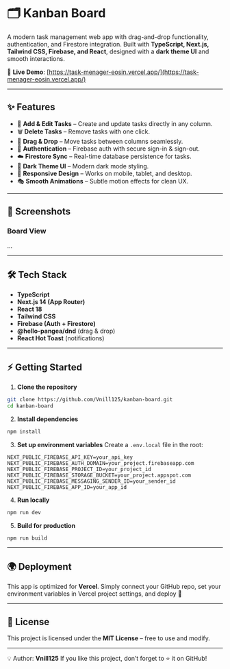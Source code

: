 # 🗂️ Kanban Board

A modern task management web app with drag-and-drop functionality, authentication, and Firestore integration.
Built with **TypeScript, Next.js, Tailwind CSS, Firebase, and React**, designed with a **dark theme UI** and smooth interactions.

🚀 **Live Demo**: [https://task-menager-eosin.vercel.app/](https://task-menager-eosin.vercel.app/)

---

## ✨ Features

* 📝 **Add & Edit Tasks** – Create and update tasks directly in any column.
* 🗑 **Delete Tasks** – Remove tasks with one click.
* 📌 **Drag & Drop** – Move tasks between columns seamlessly.
* 🔑 **Authentication** – Firebase auth with secure sign-in & sign-out.
* ☁️ **Firestore Sync** – Real-time database persistence for tasks.
* 🌙 **Dark Theme UI** – Modern dark mode styling.
* 📱 **Responsive Design** – Works on mobile, tablet, and desktop.
* 🎭 **Smooth Animations** – Subtle motion effects for clean UX.

---

## 📸 Screenshots

### Board View

...

---

## 🛠 Tech Stack

* **TypeScript**
* **Next.js 14 (App Router)**
* **React 18**
* **Tailwind CSS**
* **Firebase (Auth + Firestore)**
* **@hello-pangea/dnd** (drag & drop)
* **React Hot Toast** (notifications)

---

## ⚡ Getting Started

1. **Clone the repository**

```bash
git clone https://github.com/Vnill125/kanban-board.git
cd kanban-board
```

2. **Install dependencies**

```bash
npm install
```

3. **Set up environment variables**
   Create a `.env.local` file in the root:

```env
NEXT_PUBLIC_FIREBASE_API_KEY=your_api_key  
NEXT_PUBLIC_FIREBASE_AUTH_DOMAIN=your_project.firebaseapp.com  
NEXT_PUBLIC_FIREBASE_PROJECT_ID=your_project_id  
NEXT_PUBLIC_FIREBASE_STORAGE_BUCKET=your_project.appspot.com  
NEXT_PUBLIC_FIREBASE_MESSAGING_SENDER_ID=your_sender_id  
NEXT_PUBLIC_FIREBASE_APP_ID=your_app_id  
```

4. **Run locally**

```bash
npm run dev
```

5. **Build for production**

```bash
npm run build
```

---

## 🌍 Deployment

This app is optimized for **Vercel**.
Simply connect your GitHub repo, set your environment variables in Vercel project settings, and deploy 🚀

---

## 📄 License

This project is licensed under the **MIT License** – free to use and modify.

---

💡 Author: **Vnill125**
If you like this project, don’t forget to ⭐ it on GitHub!
